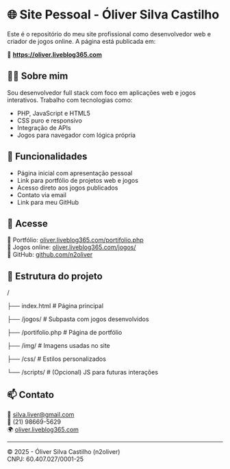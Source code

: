 # 🌐 Site Pessoal - Óliver Silva Castilho

Este é o repositório do meu site profissional como desenvolvedor web e criador de jogos online. A página está publicada em:

🔗 **https://oliver.liveblog365.com**

## 🧑‍💻 Sobre mim

Sou desenvolvedor full stack com foco em aplicações web e jogos interativos. Trabalho com tecnologias como:

- PHP, JavaScript e HTML5
- CSS puro e responsivo
- Integração de APIs
- Jogos para navegador com lógica própria

## 📌 Funcionalidades

- Página inicial com apresentação pessoal
- Link para portfólio de projetos web e jogos
- Acesso direto aos jogos publicados
- Contato via email
- Link para meu GitHub

## 🚀 Acesse

🔹 Portfólio: [oliver.liveblog365.com/portifolio.php](https://oliver.liveblog365.com/portifolio.php)  
🔹 Jogos online: [oliver.liveblog365.com/jogos/](https://oliver.liveblog365.com/jogos/)  
🔹 GitHub: [github.com/n2oliver](https://github.com/n2oliver)

## 📁 Estrutura do projeto

/

├── index.html # Página principal

├── /jogos/ # Subpasta com jogos desenvolvidos

├── /portifolio.php # Página de portfólio

├── /img/ # Imagens usadas no site

├── /css/ # Estilos personalizados

└── /scripts/ # (Opcional) JS para futuras interações


## 📫 Contato

📧 silva.liver@gmail.com  
📱 (21) 98669-5629  
🌍 [oliver.liveblog365.com](https://oliver.liveblog365.com)

---

© 2025 - Óliver Silva Castilho (n2oliver)  
CNPJ: 60.407.027/0001-25  
